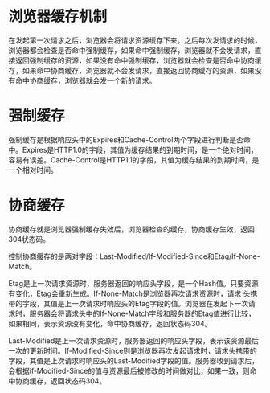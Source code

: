 # 浏览器缓存机制

在发起第一次请求之后，浏览器会将请求资源缓存下来。之后每次发请求的时候，浏览器都会检查是否命中强制缓存，如果命中强制缓存，浏览器就不会发请求，直接返回强制缓存的资源，如果没有命中强制缓存，浏览器就会检查是否命中协商缓存，如果命中协商缓存，浏览器就不会发请求，直接返回协商缓存的资源，如果没有命中协商缓存，浏览器就会发一个新的请求。

# 强制缓存

强制缓存是根据响应头中的Expires和Cache-Control两个字段进行判断是否命中。Expires是HTTP1.0的字段，其值为缓存结果的到期时间，是一个绝对时间，容易有误差。Cache-Control是HTTP1.1的字段，其值为缓存结果的到期时间，是一个相对时间。

# 协商缓存

协商缓存就是浏览器强制缓存失效后，浏览器检查的缓存，协商缓存生效，返回304状态码。

控制协商缓存的是两对字段：Last-Modified/If-Modified-Since和Etag/If-None-Match。

Etag是上一次请求资源时，服务器返回的响应头字段，是一个Hash值。只要资源有变化，Etag会重新生成。If-None-Match是浏览器再次请求资源时，请求 头携带的字段，其值是上一次请求时响应头的Etag字段的值。浏览器在发起下一次请求时，服务器会将请求头中的If-None-Match字段和服务器的Etag值进行比较，如果相同，表示资源没有变化，命中协商缓存，返回状态码304。

Last-Modified是上一次请求资源时，服务器返回的响应头字段，表示该资源最后一次的更新时间。If-Modified-Since则是浏览器再次发起请求时，请求头携带的字段，其值是上次请求时响应头的Last-Modified字段的值。服务器收到请求后，会根据if-Modified-Since的值与资源最后被修改的时间做对比，如果一致，则命中协商缓存，返回状态码304。